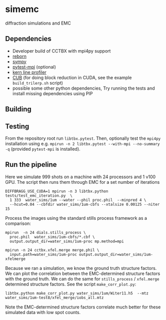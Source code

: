 # simemc
diffraction simulations and EMC

## Dependencies

* Developer build of CCTBX with mpi4py support
* [reborn](https://kirianlab.gitlab.io/reborn/)
* [sympy](https://www.sympy.org/en/index.html)
* [pytest-mpi](https://pypi.org/project/pytest-mpi/) (optional)
* [kern line profiler](https://github.com/rkern/line_profiler.git)
* [CUB](https://nvlabs.github.io/cub/) (for doing block reduction in CUDA, see the example `build_trilerp.sh` script)
* possible some other python dependencies, Try running the tests and install missing dependencies using PIP

## Building


## Testing
From the repository root run `libtbx.pytest`. Then, optionally test the `mpi4py` installation using e.g. `mpirun -n 2 libtbx.pytest --with-mpi --no-summary -q` (provided `pytest-mpi` is installed).

## Run the pipeline

Here we simulate 999 shots on a machine with 24 processors and 1 v100 GPU. The script then runs them through EMC for a set number of iterations 

```
DIFFBRAGG_USE_CUDA=1 mpirun -n 3 libtbx.python tests/test_emc_iteration.py  \
  1 333  water_sims/1um --water --phil proc.phil  --minpred 4 \
  --hcut=0.04 --cbfdir water_sims/1um-cbfs --xtalsize 0.00125 --niter 15
```

Process the images using the standard stills process framework as a comparison:

```
mpirun  -n 24 dials.stills_process \
  proc.phil  water_sims/1um-cbfs/*.cbf \
  output.output_dir=water_sims/1um-proc mp.method=mpi
```

```
mpirun -n 24 cctbx.xfel.merge merge.phil \
  input.path=water_sims/1um-proc output.output_dir=water_sims/1um-xfelmerge
```

Because we ran a simulation, we know the ground truth structure factors. We can plot the correlation between the EMC-determined structure factors with the ground truth. We can do the same for `stills_process` / `xfel.merge` determined structure factors. See the script `make_corr_plot.py`:

```
libtbx.python make_corr_plot.py water_sims/1um/Witer11.h5  --mtz water_sims/1um-test8/xfel_merge/iobs_all.mtz
```

Note the EMC-determined structure factors correlate much better for these simulated data with low spot counts. 
